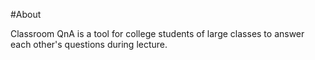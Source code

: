 #About

Classroom QnA is a tool for college students of large classes to answer each
other's questions during lecture.
